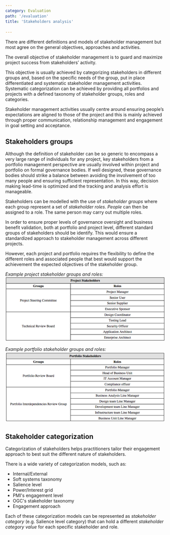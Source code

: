 ```yaml
---
category: Evaluation
path: '/evaluation'
title: 'Stakeholders analysis'

---
```


There are different definitions and models of stakeholder management but most agree on the general objectives, 
approaches and activities.

The overall objective of stakeholder management is to guard and maximize project success from stakeholders’ 
activity. 

This objective is usually achieved by categorizing stakeholders in different groups and, based on the specific needs 
of the group, put in place differentiated and systematic stakeholder management activities. 
Systematic categorization can be achieved by providing all portfolios and projects with a defined taxonomy of 
stakeholder groups, roles and categories.

Stakeholder management activities usually centre around ensuring people’s expectations are aligned to those of 
the project and this is mainly achieved through proper communication, relationship management and engagement in 
goal setting and acceptance.


## Stakeholders groups

Although the definition of stakeholder can be so generic to encompass a very large range of individuals for any 
project, key stakeholders from a portfolio management perspective are usually involved within project and 
portfolio on formal governance bodies. If well designed, these governance bodies should strike a balance between 
avoiding the involvement of too many people and ensuring sufficient representation. In this way, decision making 
lead-time is optimized and the tracking and analysis effort is manageable.

Stakeholders can be modelled with the use of _stakeholder groups_ where each group represent a set of _stakeholder roles_.
_People_ can then be assigned to a role. The same person may carry out multiple roles.

In order to ensure proper levels of governance oversight and business benefit validation, 
both at portfolio and project level, different standard groups of stakeholders should be identify. This would
ensure a standardized approach to stakeholder management across different projects.

However, each project and portfolio requires the flexibility to define the different roles and associated people that 
best would support the achievement the expected objectives of the stakeholder group.

_Example project stakeholder groups and roles:_
![alt text](../images/eval_stakeholder_project_groups.png "Example project stakeholder groups and roles")

_Example portfolio stakeholder groups and roles:_
![alt text](../images/eval_stakeholder_portfolio_groups.png "Example portfolio stakeholder groups and roles")

## Stakeholder categorization

Categorization of stakeholders helps practitioners tailor their engagement approach to best suit the different 
nature of stakeholders.

There is a wide variety of categorization models, such as:

  + Internal/External
  + Soft systems taxonomy
  + Salience level
  + Power/Interest grid
  + PMI's engagement level
  + OGC's stakeholder taxonomy
  + Engagement approach
  
Each of these categorization models can be represented as _stakeholder category_ (e.g. Salience level category) that 
can hold a different _stakeholder category value_ for each specific stakeholder and role.
